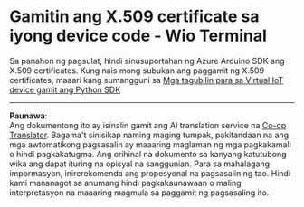 <!--
CO_OP_TRANSLATOR_METADATA:
{
  "original_hash": "8a74f789f3c1bf41a13c007190360c19",
  "translation_date": "2025-08-28T01:31:14+00:00",
  "source_file": "2-farm/lessons/6-keep-your-plant-secure/wio-terminal-x509.md",
  "language_code": "tl"
}
-->
# Gamitin ang X.509 certificate sa iyong device code - Wio Terminal

Sa panahon ng pagsulat, hindi sinusuportahan ng Azure Arduino SDK ang X.509 certificates. Kung nais mong subukan ang paggamit ng X.509 certificates, maaari kang sumangguni sa [Mga tagubilin para sa Virtual IoT device gamit ang Python SDK](single-board-computer-x509.md)

---

**Paunawa**:  
Ang dokumentong ito ay isinalin gamit ang AI translation service na [Co-op Translator](https://github.com/Azure/co-op-translator). Bagama't sinisikap naming maging tumpak, pakitandaan na ang mga awtomatikong pagsasalin ay maaaring maglaman ng mga pagkakamali o hindi pagkakatugma. Ang orihinal na dokumento sa kanyang katutubong wika ang dapat ituring na opisyal na sanggunian. Para sa mahalagang impormasyon, inirerekomenda ang propesyonal na pagsasalin ng tao. Hindi kami mananagot sa anumang hindi pagkakaunawaan o maling interpretasyon na maaaring magmula sa paggamit ng pagsasaling ito.